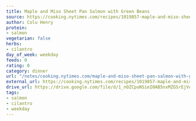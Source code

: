 ```yaml
---
title: Maple and Miso Sheet Pan Salmon with Green Beans
source: https://cooking.nytimes.com/recipes/1019857-maple-and-miso-sheet-pan-salmon-with-green-beans
author: Colu Henry
protein:
- salmon
vegetarian: false
herbs:
- cilantro
day_of_week: weekday
feeds: 0
rating: 0
category: dinner
url: "/notes/cooking.nytimes.com/maple-and-miso-sheet-pan-salmon-with-green-beans.html"
external_url: https://cooking.nytimes.com/recipes/1019857-maple-and-miso-sheet-pan-salmon-with-green-beans
drive_url: https://drive.google.com/file/d/1_nOZCpuNSieI0AB5nxMZGSrEjVce3ge6/view?usp=drive_link
tags:
- salmon
- cilantro
- weekday
---
```



